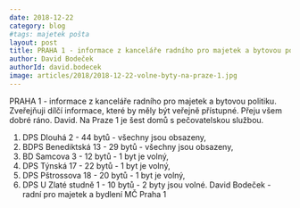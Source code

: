 ```yaml
---
date: 2018-12-22
category: blog
#tags: majetek pošta
layout: post
title: PRAHA 1 - informace z kanceláře radního pro majetek a bytovou politiku
author: David Bodeček
authorId: david.bodecek
image: articles/2018/2018-12-22-volne-byty-na-praze-1.jpg
---
```


PRAHA 1 - informace z kanceláře radního pro majetek a bytovou politiku.
Zveřejňuji dílčí informace, které by měly být veřejně přístupné. Přeju všem dobré ráno. David.
Na Praze 1 je šest domů s pečovatelskou službou.
1. DPS Dlouhá 2 - 44 bytů - všechny jsou obsazeny,
2. BDPS Benediktská 13 - 29 bytů - všechny jsou obsazeny,
3. BD Samcova 3 - 12 bytů - 1 byt je volný,
4. DPS Týnská 17 - 22 bytů - 1 byt je volný,
5. DPS Pštrossova 18 - 20 bytů - 1 byt je volný,
6. DPS U Zlaté studně 1 - 10 bytů - 2 byty jsou volné.
David Bodeček - radní pro majetek a bydlení MČ Praha 1